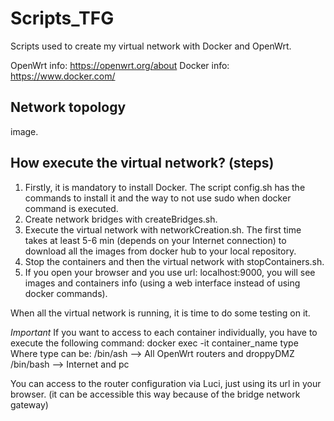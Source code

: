 # Scripts_TFG

Scripts used to create my virtual network with Docker and OpenWrt.

OpenWrt info: https://openwrt.org/about
Docker info: https://www.docker.com/

## Network topology

image.

## How execute the virtual network? (steps)

1. Firstly, it is mandatory to install Docker. The script config.sh has the commands to install it and the way to not use sudo when docker command is executed.
2. Create network bridges with createBridges.sh.
3. Execute the virtual network with networkCreation.sh. The first time takes at least 5-6 min (depends on your Internet connection) to download all the images from docker hub to your local repository.
4. Stop the containers and then the virtual network with stopContainers.sh.
5. If you open your browser and you use url: localhost:9000, you will see images and containers info (using a web interface instead of using docker commands).

When all the virtual network is running, it is time to do some testing on it. 

*Important*
If you want to access to each container individually, you have to execute the following command:
docker exec -it container_name type
Where type can be:
/bin/ash --> All OpenWrt routers and droppyDMZ 
/bin/bash --> Internet and pc

You can access to the router configuration via Luci, just using its url in your browser. (it can be accessible this way because of the bridge network gateway)
